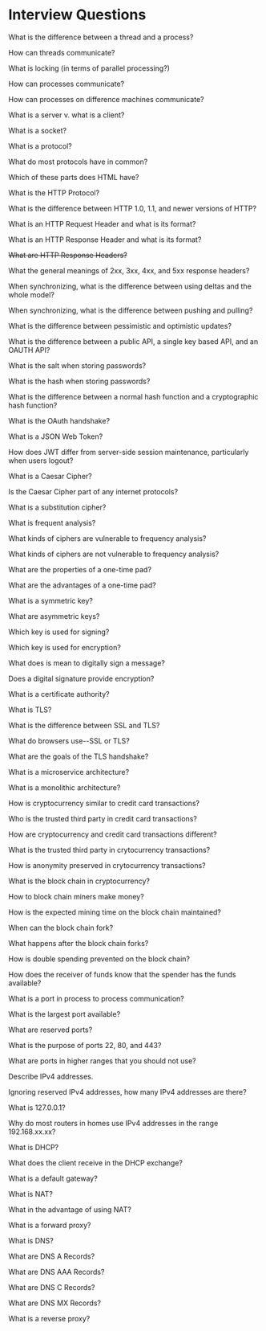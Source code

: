 # Interview Questions

What is the difference between a thread and a process?

How can threads communicate?

What is locking (in terms of parallel processing?)

How can processes communicate?

How can processes on difference machines communicate?

What is a server v. what is a client?

What is a socket?

What is a protocol?

What do most protocols have in common?

Which of these parts does HTML have?

What is the HTTP Protocol?

What is the difference between HTTP 1.0, 1.1, and newer versions of HTTP?

What is an HTTP Request Header and what is its format?

What is an HTTP Response Header and what is its format?

~~What are HTTP Response Headers?~~

What the general meanings of 2xx, 3xx, 4xx, and 5xx response headers?

When synchronizing, what is the difference between using deltas and the whole model?

When synchronizing, what is the difference between pushing and pulling?

What is the difference between pessimistic and optimistic updates?

What is the difference between a public API, a single key based API, and an OAUTH API?

What is the salt when storing passwords?

What is the hash when storing passwords?

What is the difference between a normal hash function and a cryptographic hash function?

What is the OAuth handshake?

What is a JSON Web Token?

How does JWT differ from server-side session maintenance, particularly when users logout?

What is a Caesar Cipher?

Is the Caesar Cipher part of any internet protocols?

What is a substitution cipher?

What is frequent analysis?

What kinds of ciphers are vulnerable to frequency analysis?

What kinds of ciphers are not vulnerable to frequency analysis?

What are the properties of a one-time pad?

What are the advantages of a one-time pad?

What is a symmetric key?

What are asymmetric keys?

Which key is used for signing?

Which key is used for encryption?

What does is mean to digitally sign a message?

Does a digital signature provide encryption?

What is a certificate authority?

What is TLS?

What is the difference between SSL and TLS?

What do browsers use--SSL or TLS?

What are the goals of the TLS handshake?

What is a microservice architecture?

What is a monolithic architecture?

How is cryptocurrency similar to credit card transactions?

Who is the trusted third party in credit card transactions?

How are cryptocurrency and credit card transactions different?

What is the trusted third party in crytocurrency transactions?

How is anonymity preserved in crytocurrency transactions?

What is the block chain in cryptocurrency?

How to block chain miners make money?

How is the expected mining time on the block chain maintained?

When can the block chain fork?

What happens after the block chain forks?

How is double spending prevented on the block chain?

How does the receiver of funds know that the spender has the funds available?

What is a port in process to process communication?

What is the largest port available?

What are reserved ports?

What is the purpose of ports 22, 80, and 443?

What are ports in higher ranges that you should not use?

Describe IPv4 addresses.

Ignoring reserved IPv4 addresses, how many IPv4 addresses are there?

What is 127.0.0.1?

Why do most routers in homes use IPv4 addresses in the range 192.168.xx.xx?

What is DHCP?

What does the client receive in the DHCP exchange?

What is a default gateway?

What is NAT?

What in the advantage of using NAT?

What is a forward proxy?

What is DNS?

What are DNS A Records?

What are DNS AAA Records?

What are DNS C Records?

What are DNS MX Records?

What is a reverse proxy?


